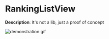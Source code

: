 #  RankingListView
**Description**: It's not a lib, just a proof of concept

![demonstration gif](https://github.com/Nexen23/RankingListView/blob/master/app/demos/demo_resized.gif "Demonstration")
